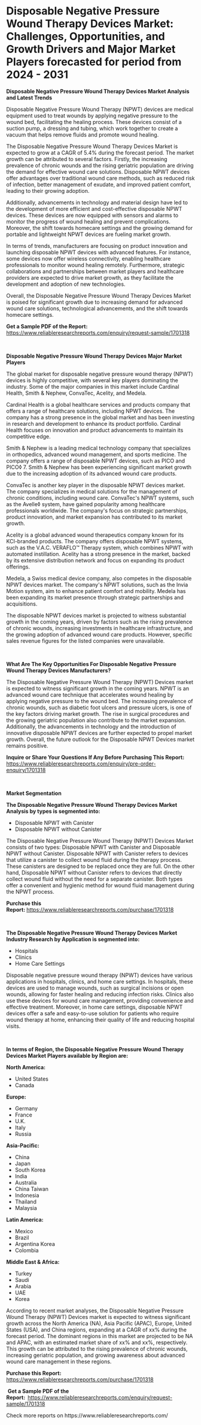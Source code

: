 <p><h1>Disposable Negative Pressure Wound Therapy Devices Market: Challenges, Opportunities, and Growth Drivers and Major Market Players forecasted for period from 2024 - 2031</h1></p><p><strong>Disposable Negative Pressure Wound Therapy Devices Market Analysis and Latest Trends</strong></p>
<p><p>Disposable Negative Pressure Wound Therapy (NPWT) devices are medical equipment used to treat wounds by applying negative pressure to the wound bed, facilitating the healing process. These devices consist of a suction pump, a dressing and tubing, which work together to create a vacuum that helps remove fluids and promote wound healing.</p><p>The Disposable Negative Pressure Wound Therapy Devices Market is expected to grow at a CAGR of 5.4% during the forecast period. The market growth can be attributed to several factors. Firstly, the increasing prevalence of chronic wounds and the rising geriatric population are driving the demand for effective wound care solutions. Disposable NPWT devices offer advantages over traditional wound care methods, such as reduced risk of infection, better management of exudate, and improved patient comfort, leading to their growing adoption.</p><p>Additionally, advancements in technology and material design have led to the development of more efficient and cost-effective disposable NPWT devices. These devices are now equipped with sensors and alarms to monitor the progress of wound healing and prevent complications. Moreover, the shift towards homecare settings and the growing demand for portable and lightweight NPWT devices are fueling market growth.</p><p>In terms of trends, manufacturers are focusing on product innovation and launching disposable NPWT devices with advanced features. For instance, some devices now offer wireless connectivity, enabling healthcare professionals to monitor wound healing remotely. Furthermore, strategic collaborations and partnerships between market players and healthcare providers are expected to drive market growth, as they facilitate the development and adoption of new technologies.</p><p>Overall, the Disposable Negative Pressure Wound Therapy Devices Market is poised for significant growth due to increasing demand for advanced wound care solutions, technological advancements, and the shift towards homecare settings.</p></p>
<p><strong>Get a Sample PDF of the Report:&nbsp;</strong> <a href="https://www.reliableresearchreports.com/enquiry/request-sample/1701318">https://www.reliableresearchreports.com/enquiry/request-sample/1701318</a></p>
<p>&nbsp;</p>
<p><strong>Disposable Negative Pressure Wound Therapy Devices Major Market Players</strong></p>
<p><p>The global market for disposable negative pressure wound therapy (NPWT) devices is highly competitive, with several key players dominating the industry. Some of the major companies in this market include Cardinal Health, Smith & Nephew, ConvaTec, Acelity, and Medela. </p><p>Cardinal Health is a global healthcare services and products company that offers a range of healthcare solutions, including NPWT devices. The company has a strong presence in the global market and has been investing in research and development to enhance its product portfolio. Cardinal Health focuses on innovation and product advancements to maintain its competitive edge. </p><p>Smith & Nephew is a leading medical technology company that specializes in orthopedics, advanced wound management, and sports medicine. The company offers a range of disposable NPWT devices, such as PICO and PICO◊ 7. Smith & Nephew has been experiencing significant market growth due to the increasing adoption of its advanced wound care products. </p><p>ConvaTec is another key player in the disposable NPWT devices market. The company specializes in medical solutions for the management of chronic conditions, including wound care. ConvaTec's NPWT systems, such as the Avelle◊ system, have gained popularity among healthcare professionals worldwide. The company's focus on strategic partnerships, product innovation, and market expansion has contributed to its market growth.</p><p>Acelity is a global advanced wound therapeutics company known for its KCI-branded products. The company offers disposable NPWT systems, such as the V.A.C. VERAFLO™ Therapy system, which combines NPWT with automated instillation. Acelity has a strong presence in the market, backed by its extensive distribution network and focus on expanding its product offerings.</p><p>Medela, a Swiss medical device company, also competes in the disposable NPWT devices market. The company's NPWT solutions, such as the Invia Motion system, aim to enhance patient comfort and mobility. Medela has been expanding its market presence through strategic partnerships and acquisitions.</p><p>The disposable NPWT devices market is projected to witness substantial growth in the coming years, driven by factors such as the rising prevalence of chronic wounds, increasing investments in healthcare infrastructure, and the growing adoption of advanced wound care products. However, specific sales revenue figures for the listed companies were unavailable.</p></p>
<p>&nbsp;</p>
<p><strong>What Are The Key Opportunities For Disposable Negative Pressure Wound Therapy Devices Manufacturers?</strong></p>
<p><p>The Disposable Negative Pressure Wound Therapy (NPWT) Devices market is expected to witness significant growth in the coming years. NPWT is an advanced wound care technique that accelerates wound healing by applying negative pressure to the wound bed. The increasing prevalence of chronic wounds, such as diabetic foot ulcers and pressure ulcers, is one of the key factors driving market growth. The rise in surgical procedures and the growing geriatric population also contribute to the market expansion. Additionally, the advancements in technology and the introduction of innovative disposable NPWT devices are further expected to propel market growth. Overall, the future outlook for the Disposable NPWT Devices market remains positive.</p></p>
<p><strong>Inquire or Share Your Questions If Any Before Purchasing This Report:</strong> <a href="https://www.reliableresearchreports.com/enquiry/pre-order-enquiry/1701318">https://www.reliableresearchreports.com/enquiry/pre-order-enquiry/1701318</a></p>
<p>&nbsp;</p>
<p><strong>Market Segmentation</strong></p>
<p><strong>The Disposable Negative Pressure Wound Therapy Devices Market Analysis by types is segmented into:</strong></p>
<p><ul><li>Disposable NPWT with Canister</li><li>Disposable NPWT without Canister</li></ul></p>
<p><p>The Disposable Negative Pressure Wound Therapy (NPWT) Devices Market consists of two types: Disposable NPWT with Canister and Disposable NPWT without Canister. Disposable NPWT with Canister refers to devices that utilize a canister to collect wound fluid during the therapy process. These canisters are designed to be replaced once they are full. On the other hand, Disposable NPWT without Canister refers to devices that directly collect wound fluid without the need for a separate canister. Both types offer a convenient and hygienic method for wound fluid management during the NPWT process.</p></p>
<p><strong>Purchase this Report:&nbsp;</strong><a href="https://www.reliableresearchreports.com/purchase/1701318">https://www.reliableresearchreports.com/purchase/1701318</a></p>
<p>&nbsp;</p>
<p><strong>The Disposable Negative Pressure Wound Therapy Devices Market Industry Research by Application is segmented into:</strong></p>
<p><ul><li>Hospitals</li><li>Clinics</li><li>Home Care Settings</li></ul></p>
<p><p>Disposable negative pressure wound therapy (NPWT) devices have various applications in hospitals, clinics, and home care settings. In hospitals, these devices are used to manage wounds, such as surgical incisions or open wounds, allowing for faster healing and reducing infection risks. Clinics also use these devices for wound care management, providing convenience and effective treatment. Moreover, in home care settings, disposable NPWT devices offer a safe and easy-to-use solution for patients who require wound therapy at home, enhancing their quality of life and reducing hospital visits.</p></p>
<p>&nbsp;</p>
<p><strong>In terms of Region, the Disposable Negative Pressure Wound Therapy Devices Market Players available by Region are:</strong></p>
<p>
    <p> <strong> North America: </strong>
        <ul>
            <li>United States</li>
            <li>Canada</li>
        </ul>
        </p> 
    <p> <strong> Europe: </strong>
        <ul>
            <li>Germany</li>
            <li>France</li>
            <li>U.K.</li>
            <li>Italy</li>
            <li>Russia</li>
        </ul>
        </p> 
    <p> <strong> Asia-Pacific: </strong>
        <ul>
            <li>China</li>
            <li>Japan</li>
            <li>South Korea</li>
            <li>India</li>
            <li>Australia</li>
            <li>China Taiwan</li>
            <li>Indonesia</li>
            <li>Thailand</li>
            <li>Malaysia</li>
        </ul>
        </p> 
    <p> <strong> Latin America: </strong>
        <ul>
            <li>Mexico</li>
            <li>Brazil</li>
            <li>Argentina Korea</li>
            <li>Colombia</li>
        </ul>
        </p> 
    <p> <strong> Middle East & Africa: </strong>
        <ul>
            <li>Turkey</li>
            <li>Saudi</li>
            <li>Arabia</li>
            <li>UAE</li>
            <li>Korea</li>
        </ul>
    </p>
    </p>
<p><p>According to recent market analyses, the Disposable Negative Pressure Wound Therapy (NPWT) Devices market is expected to witness significant growth across the North America (NA), Asia Pacific (APAC), Europe, United States (USA), and China regions, expanding at a CAGR of xx% during the forecast period. The dominant regions in this market are projected to be NA and APAC, with an estimated market share of xx% and xx%, respectively. This growth can be attributed to the rising prevalence of chronic wounds, increasing geriatric population, and growing awareness about advanced wound care management in these regions.</p></p>
<p><strong>Purchase this Report: </strong><a href="https://www.reliableresearchreports.com/purchase/1701318">https://www.reliableresearchreports.com/purchase/1701318</a></p>
<p>&nbsp;<strong>Get a Sample PDF of the Report:&nbsp;&nbsp;</strong><a href="https://www.reliableresearchreports.com/enquiry/request-sample/1701318">https://www.reliableresearchreports.com/enquiry/request-sample/1701318</a></p>
<p><strong></strong></p>
<p>Check more reports on https://www.reliableresearchreports.com/</p>